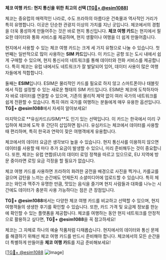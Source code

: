 **체코 여행 카드: 현지 통신을 위한 최고의 선택 [[TG💪+ @esim1088](https://t.me/s/esim1088)]**

체코는 중유럽의 매력적인 나라로, 수도 프라하의 아름다운 건축물과 역사적인 거리가 특히 유명합니다. 이곳은 단순한 관광지 이상의 가치를 지닌 곳입니다. 체코에서의 경험을 더욱 풍성하게 만들어주는 것은 바로 현지 통신입니다. **체코 여행 카드**는 현지에서 필요한 데이터와 통화 서비스를 제공하며, 현지 생활이나 여행을 더 쉽게 만들어줍니다.

현지에서 사용할 수 있는 체코 여행 카드는 크게 세 가지 유형으로 나눌 수 있습니다. 첫 번째는 일반적으로 많이 사용하는 **SIM 카드**입니다. 이 카드는 공항 또는 도시 내에서 쉽게 구매할 수 있으며, 현지 통신사의 네트워크를 통해 데이터와 전화 서비스를 제공합니다. 특히 체코는 유럽 내에서도 네트워크가 잘 발달되어 있어, 데이터 사용이 많은 여행자들에게 적합합니다.

둘째는 **ESIM**입니다. ESIM은 물리적인 카드를 필요로 하지 않고 스마트폰이나 태블릿에서 직접 설정할 수 있는 새로운 형태의 SIM 카드입니다. ESIM은 체코에 도착하자마자 바로 데이터를 연결할 수 있으며, 기존의 물리적 제약 없이 여러 국가의 네트워크를 쉽게 전환할 수 있습니다. 특히 여러 국가를 여행하는 분들에게 매우 유용한 옵션입니다. **TG💪+ @esim1088**에서 자세히 알아보세요!

마지막으로 **유심카드(USIM)**도 인기 있는 선택입니다. 이 카드는 한국에서 미리 구입하여 체코에 도착 후 간단히 삽입하면 됩니다. 유심카드는 체코에서 데이터를 사용할 때 편리하며, 특히 한국과 연락이 잦은 여행객에게 유용합니다.

체코에서의 데이터 요금은 생각보다 높을 수 있습니다. 현지 통신사를 이용하지 않으면 데이터를 사용할 때 마다 추가 요금이 발생할 수 있으니, 미리 준비해두는 것이 중요합니다. 또한, 체코는 유럽 연합(EU)의 데이터 로밍 정책을 따르고 있으므로, EU 지역에 방문 중이라면 로밍 요금 걱정을 할 필요가 없습니다.

체코 여행 카드를 사용하면 프라하의 화려한 궁전을 배경으로 사진을 찍거나, 카를교를 걸으며 감탄을 느끼는 순간에도 언제든지 소셜미디어에 업로드할 수 있습니다. 특히 체코는 와인과 맥주가 유명한 만큼, 맛있는 음식을 즐기며 현지 사람들과 대화를 나누는 시간에도 데이터가 충분히 사용 가능하다는 점은 큰 장점입니다.

**TG💪+ @esim1088**에서는 다양한 체코 여행 카드를 비교하고 선택할 수 있으며, 현지 여행객들의 생생한 후기를 확인할 수 있습니다. 또한, 카드 가격 및 요금제 정보를 한눈에 확인할 수 있는 플랫폼을 제공합니다. 체코를 여행하는 동안 현지 네트워크를 안정적으로 활용하고 싶다면, **TG💪+ @esim1088**을 꼭 참고하세요!

체코는 그 자체로 하나의 예술 작품처럼 다채롭습니다. 현지에서의 데이터와 통신 문제를 해결하기 위해선 체코 여행 카드를 반드시 준비해야 합니다. 체코에서의 모든 순간을 더 특별하게 만들어줄 **체코 여행 카드**를 지금 준비해보세요!

[[TG💪+ @esim1088](https://t.me/s/esim1088) ![Image](https://i.postimg.cc/Y0z9fWf4/image.png)]